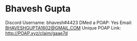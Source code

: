 # Bhavesh Gupta

Discord Username: bhavesh#4423
DMed a POAP: Yes
Email: BHAVESHGUPTA1602@GMAIL.COM
Unique POAP Link: http://POAP.xyz/claim/gaae7d